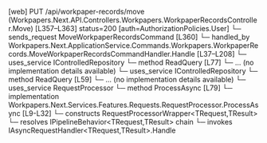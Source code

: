 [web] PUT /api/workpaper-records/move  (Workpapers.Next.API.Controllers.Workpapers.WorkpaperRecordsController.Move)  [L357–L363] status=200 [auth=AuthorizationPolicies.User]
  └─ sends_request MoveWorkpaperRecordsCommand [L360]
    └─ handled_by Workpapers.Next.ApplicationService.Commands.Workpapers.WorkpaperRecords.MoveWorkpaperRecordsCommandHandler.Handle [L37–L208]
      └─ uses_service IControlledRepository<Binder>
        └─ method ReadQuery [L77]
          └─ ... (no implementation details available)
      └─ uses_service IControlledRepository<WorkpaperRecord>
        └─ method ReadQuery [L59]
          └─ ... (no implementation details available)
      └─ uses_service RequestProcessor
        └─ method ProcessAsync [L79]
          └─ implementation Workpapers.Next.Services.Features.Requests.RequestProcessor.ProcessAsync [L9-L32]
            └─ constructs RequestProcessorWrapper<TRequest,TResult>
            └─ resolves IPipelineBehavior<TRequest,TResult> chain
            └─ invokes IAsyncRequestHandler<TRequest,TResult>.Handle

